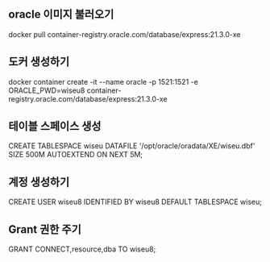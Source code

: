 ## oracle 이미지 불러오기
docker pull container-registry.oracle.com/database/express:21.3.0-xe

## 도커 생성하기
docker container create    -it    --name oracle    -p 1521:1521    -e ORACLE_PWD=wiseu8    container-registry.oracle.com/database/express:21.3.0-xe

## 테이블 스페이스 생성
CREATE TABLESPACE wiseu DATAFILE '/opt/oracle/oradata/XE/wiseu.dbf' SIZE 500M AUTOEXTEND ON NEXT 5M;

## 계정 생성하기
CREATE USER wiseu8 IDENTIFIED BY wiseu8 DEFAULT TABLESPACE wiseu;

## Grant 권한 주기
GRANT CONNECT,resource,dba TO wiseu8;
